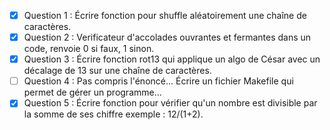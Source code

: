 - [x] Question 1 : Écrire fonction pour shuffle aléatoirement une chaîne de caractères.
- [x] Question 2 : Verificateur d'accolades ouvrantes et fermantes dans un code, renvoie 0 si faux, 1 sinon.
- [x] Question 3 : Écrire fonction rot13 qui applique un algo de César avec un décalage de 13 sur une chaîne de caractères.
- [ ] Question 4 : Pas compris l'énoncé... Écrire un fichier Makefile qui permet de gérer un programme...
- [x] Question 5 : Écrire fonction pour vérifier qu'un nombre est divisible par la somme de ses chiffre exemple : 12/(1+2).
